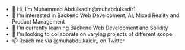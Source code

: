 - 👋 Hi, I’m Muhammed Abdulkadir @muhabdulkadir1
- 👀 I’m interested in Backend Web Development, AI, Mixed Reality and Product Management
- 🌱 I’m currently learning Backend Web Development and Solidity
- 💞️ I’m looking to collaborate on varying projects of different scope
- 📫 Reach me via @muhabdulkaidir_ on Twitter

<!---
muhabdulkadir1/muhabdulkadir1 is a ✨ special ✨ repository because its `README.md` (this file) appears on your GitHub profile.
You can click the Preview link to take a look at your changes.
--->
